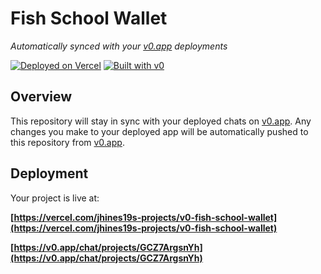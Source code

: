 # Fish School Wallet

*Automatically synced with your [v0.app](https://v0.app) deployments*

[![Deployed on Vercel](https://img.shields.io/badge/Deployed%20on-Vercel-black?style=for-the-badge&logo=vercel)](https://vercel.com/jhines19s-projects/v0-fish-school-wallet)
[![Built with v0](https://img.shields.io/badge/Built%20with-v0.app-black?style=for-the-badge)](https://v0.app/chat/projects/GCZ7ArgsnYh)

## Overview

This repository will stay in sync with your deployed chats on [v0.app](https://v0.app).
Any changes you make to your deployed app will be automatically pushed to this repository from [v0.app](https://v0.app).

## Deployment

Your project is live at:

**[https://vercel.com/jhines19s-projects/v0-fish-school-wallet](https://vercel.com/jhines19s-projects/v0-fish-school-wallet)**


**[https://v0.app/chat/projects/GCZ7ArgsnYh](https://v0.app/chat/projects/GCZ7ArgsnYh)**

